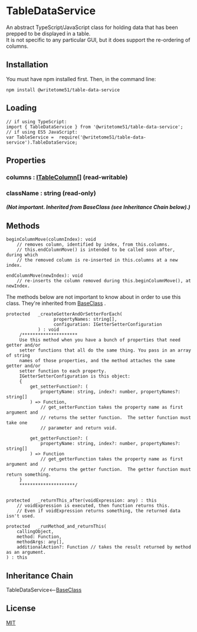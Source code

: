 # TableDataService

An abstract TypeScript/JavaScript class for holding data that has been prepped to be displayed in a table.  
It is not specific to any particular GUI, but it does support the re-ordering of columns.


## Installation

You must have npm installed first. Then, in the command line:

    npm install @writetome51/table-data-service

## Loading

    // if using TypeScript:
    import { TableDataService } from '@writetome51/table-data-service';
    // if using ES5 JavaScript:
    var TableService =  require('@writetome51/table-data-service').TableDataService;
    

## Properties

### columns :  [ITableColumn](https://github.com/writetome51/typescript-base-class#baseclass)[]  (read-writable)

### className : string (read-only)  
##### (Not important. Inherited from BaseClass (see Inheritance Chain below).)


## Methods
```
beginColumnMove(columnIndex): void
    // removes column, identified by index, from this.columns.
    // this.endColumnMove() is intended to be called soon after, during which
    // the removed column is re-inserted in this.columns at a new index.

endColumnMove(newIndex): void
    // re-inserts the column removed during this.beginColumnMove(), at newIndex.
```
The methods below are not important to know about in order to use this  
class.  They're inherited from [BaseClass](https://github.com/writetome51/typescript-base-class#baseclass) .
```
protected   _createGetterAndOrSetterForEach(
                  propertyNames: string[],
                  configuration: IGetterSetterConfiguration
            ) : void
     /*********************
     Use this method when you have a bunch of properties that need getter and/or 
     setter functions that all do the same thing. You pass in an array of string 
     names of those properties, and the method attaches the same getter and/or 
     setter function to each property.
     IGetterSetterConfiguration is this object:
     {
         get_setterFunction?: (
             propertyName: string, index?: number, propertyNames?: string[]
         ) => Function,
             // get_setterFunction takes the property name as first argument and 
             // returns the setter function.  The setter function must take one 
             // parameter and return void.
     
         get_getterFunction?: (
             propertyName: string, index?: number, propertyNames?: string[]
         ) => Function
             // get_getterFunction takes the property name as first argument and 
             // returns the getter function.  The getter function must return something.
     }
     *********************/ 
   
   
protected   _returnThis_after(voidExpression: any) : this
    // voidExpression is executed, then function returns this.
    // Even if voidExpression returns something, the returned data isn't used.

protected   _runMethod_and_returnThis(
    callingObject, 
    method: Function, 
    methodArgs: any[], 
    additionalAction?: Function // takes the result returned by method as an argument.
) : this
```


## Inheritance Chain

TableDataService<--[BaseClass](https://github.com/writetome51/typescript-base-class#baseclass)


## License
[MIT](https://choosealicense.com/licenses/mit/)
